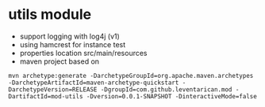 # utils module
* support logging with log4j (v1)
* using hamcrest for instance test
* properties location src/main/resources
* maven project based on 
```
mvn archetype:generate -DarchetypeGroupId=org.apache.maven.archetypes -DarchetypeArtifactId=maven-archetype-quickstart -DarchetypeVersion=RELEASE -DgroupId=com.github.leventarican.mod -DartifactId=mod-utils -Dversion=0.0.1-SNAPSHOT -DinteractiveMode=false 
```
